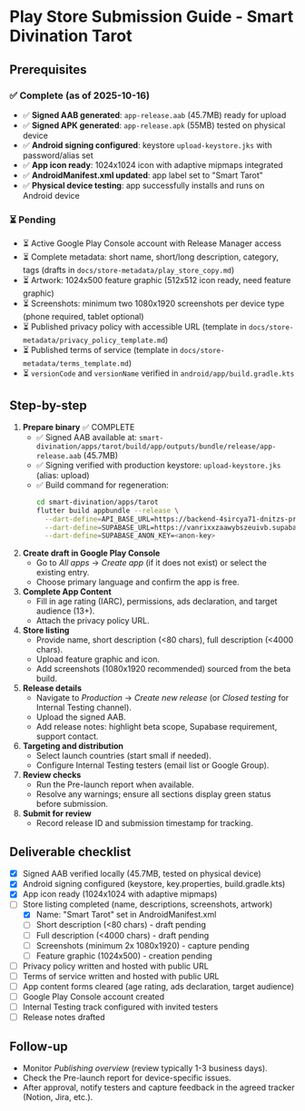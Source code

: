 # Play Store Submission Guide - Smart Divination Tarot

## Prerequisites

### ✅ Complete (as of 2025-10-16)
- ✅ **Signed AAB generated**: `app-release.aab` (45.7MB) ready for upload
- ✅ **Signed APK generated**: `app-release.apk` (55MB) tested on physical device
- ✅ **Android signing configured**: keystore `upload-keystore.jks` with password/alias set
- ✅ **App icon ready**: 1024x1024 icon with adaptive mipmaps integrated
- ✅ **AndroidManifest.xml updated**: app label set to "Smart Tarot"
- ✅ **Physical device testing**: app successfully installs and runs on Android device

### ⏳ Pending
- ⏳ Active Google Play Console account with Release Manager access
- ⏳ Complete metadata: short name, short/long description, category, tags (drafts in `docs/store-metadata/play_store_copy.md`)
- ⏳ Artwork: 1024x500 feature graphic (512x512 icon ready, need feature graphic)
- ⏳ Screenshots: minimum two 1080x1920 screenshots per device type (phone required, tablet optional)
- ⏳ Published privacy policy with accessible URL (template in `docs/store-metadata/privacy_policy_template.md`)
- ⏳ Published terms of service (template in `docs/store-metadata/terms_template.md`)
- ⏳ `versionCode` and `versionName` verified in `android/app/build.gradle.kts`

## Step-by-step
1. **Prepare binary** ✅ COMPLETE
   - ✅ Signed AAB available at: `smart-divination/apps/tarot/build/app/outputs/bundle/release/app-release.aab` (45.7MB)
   - ✅ Signing verified with production keystore: `upload-keystore.jks` (alias: upload)
   - ✅ Build command for regeneration:
     ```bash
     cd smart-divination/apps/tarot
     flutter build appbundle --release \
       --dart-define=API_BASE_URL=https://backend-4sircya71-dnitzs-projects.vercel.app \
       --dart-define=SUPABASE_URL=https://vanrixxzaawybszeuivb.supabase.co \
       --dart-define=SUPABASE_ANON_KEY=<anon-key>
     ```
2. **Create draft in Google Play Console**
   - Go to *All apps* -> *Create app* (if it does not exist) or select the existing entry.
   - Choose primary language and confirm the app is free.
3. **Complete App Content**
   - Fill in age rating (IARC), permissions, ads declaration, and target audience (13+).
   - Attach the privacy policy URL.
4. **Store listing**
   - Provide name, short description (<80 chars), full description (<4000 chars).
   - Upload feature graphic and icon.
   - Add screenshots (1080x1920 recommended) sourced from the beta build.
5. **Release details**
   - Navigate to *Production* -> *Create new release* (or *Closed testing* for Internal Testing channel).
   - Upload the signed AAB.
   - Add release notes: highlight beta scope, Supabase requirement, support contact.
6. **Targeting and distribution**
   - Select launch countries (start small if needed).
   - Configure Internal Testing testers (email list or Google Group).
7. **Review checks**
   - Run the Pre-launch report when available.
   - Resolve any warnings; ensure all sections display green status before submission.
8. **Submit for review**
   - Record release ID and submission timestamp for tracking.

## Deliverable checklist
- [x] Signed AAB verified locally (45.7MB, tested on physical device)
- [x] Android signing configured (keystore, key.properties, build.gradle.kts)
- [x] App icon ready (1024x1024 with adaptive mipmaps)
- [ ] Store listing completed (name, descriptions, screenshots, artwork)
  - [x] Name: "Smart Tarot" set in AndroidManifest.xml
  - [ ] Short description (<80 chars) - draft pending
  - [ ] Full description (<4000 chars) - draft pending
  - [ ] Screenshots (minimum 2x 1080x1920) - capture pending
  - [ ] Feature graphic (1024x500) - creation pending
- [ ] Privacy policy written and hosted with public URL
- [ ] Terms of service written and hosted with public URL
- [ ] App content forms cleared (age rating, ads declaration, target audience)
- [ ] Google Play Console account created
- [ ] Internal Testing track configured with invited testers
- [ ] Release notes drafted

## Follow-up
- Monitor *Publishing overview* (review typically 1-3 business days).
- Check the Pre-launch report for device-specific issues.
- After approval, notify testers and capture feedback in the agreed tracker (Notion, Jira, etc.).
